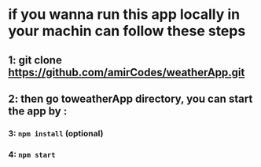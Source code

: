 # if you wanna run this app locally in your machin can follow these steps 


## 1:  git clone https://github.com/amirCodes/weatherApp.git

## 2: then go toweatherApp directory, you can start the app by : 

### 3: `npm install` (optional)

### 4: `npm start`


